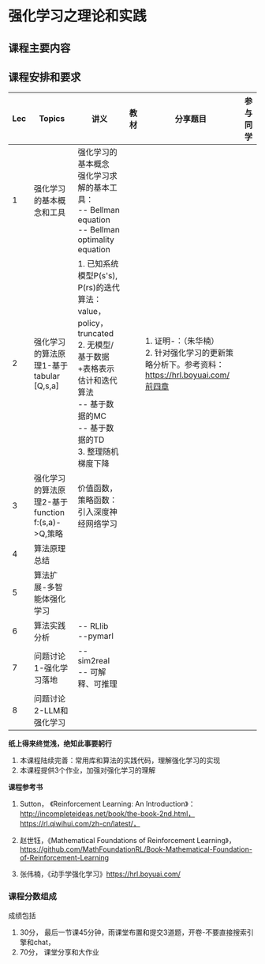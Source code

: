 # **强化学习之理论和实践**

## 课程主要内容

## 课程安排和要求

| Lec  | Topics                                           | 讲义                                                         | 教材 | 分享题目                                                     | 参与同学 |
| ---- | ------------------------------------------------ | ------------------------------------------------------------ | ---- | ------------------------------------------------------------ | -------- |
| 1    | 强化学习的基本概念和工具                         | 强化学习的基本概念 <br />强化学习求解的基本工具：<br />    -- Bellman equation<br />    -- Bellman optimality equation |      |                                                              |          |
| 2    | 强化学习的算法原理1-基于tabular [Q,s,a]          | 1. 已知系统模型P(s's), P(rs)的迭代算法：value，policy，truncated<br />2.  无模型/基于数据+表格表示估计和迭代算法<br />     -- 基于数据的MC<br />     -- 基于数据的TD<br />  3. 整理随机梯度下降 |      | 1.  证明-：（朱华楠）<br />2. 针对强化学习的更新策略分析下。参考资料：https://hrl.boyuai.com/前四章 |          |
| 3    | 强化学习的算法原理2-基于function f:(s,a)->Q,策略 | 价值函数，策略函数：引入深度神经网络学习                     |      |                                                              |          |
| 4    | 算法原理总结                                     |                                                              |      |                                                              |          |
| 5    | 算法扩展-多智能体强化学习                        |                                                              |      |                                                              |          |
| 6    | 算法实践分析                                     | -- RLlib<br />--pymarl                                       |      |                                                              |          |
| 7    | 问题讨论1-强化学习落地                           | -- sim2real<br /> -- 可解释、可推理                          |      |                                                              |          |
| 8    | 问题讨论2-LLM和强化学习                          |                                                              |      |                                                              |          |



**纸上得来终觉浅，绝知此事要躬行**

1. 本课程陆续完善：常用库和算法的实践代码，理解强化学习的实现
2. 本课程提供3个作业，加强对强化学习的理解



**课程参考书**

1. Sutton， 《Reinforcement Learning: An Introduction》：http://incompleteideas.net/book/the-book-2nd.html，https://rl.qiwihui.com/zh-cn/latest/，

2. 赵世钰，《Mathematical Foundations of Reinforcement Learning》，https://github.com/MathFoundationRL/Book-Mathematical-Foundation-of-Reinforcement-Learning

3. 张伟楠，《动手学强化学习》https://hrl.boyuai.com/

   

### 课程分数组成

成绩包括

1. 30分， 最后一节课45分钟，雨课堂布置和提交3道题，开卷-不要直接搜索引擎和chat， 
2. 70分， 课堂分享和大作业

